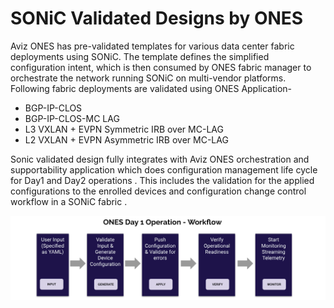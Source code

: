 # SONiC Validated Designs by ONES 

Aviz ONES has pre-validated templates for various data center fabric deployments using SONiC. The template defines the simplified configuration intent, which is then consumed by ONES fabric manager to orchestrate the network running SONiC on multi-vendor platforms. Following fabric deployments are validated using ONES Application-


- BGP-IP-CLOS
- BGP-IP-CLOS-MC LAG 
- L3 VXLAN + EVPN Symmetric IRB over MC-LAG
- L2 VXLAN + EVPN Asymmetric IRB over MC-LAG

Sonic validated design fully integrates with Aviz ONES orchestration and supportability application which does configuration management life cycle for Day1 and Day2 operations . This includes the validation for the applied configurations to the  enrolled devices and configuration change control workflow  in a SONiC fabric . 

![configuration](img/day1_ones.png)
